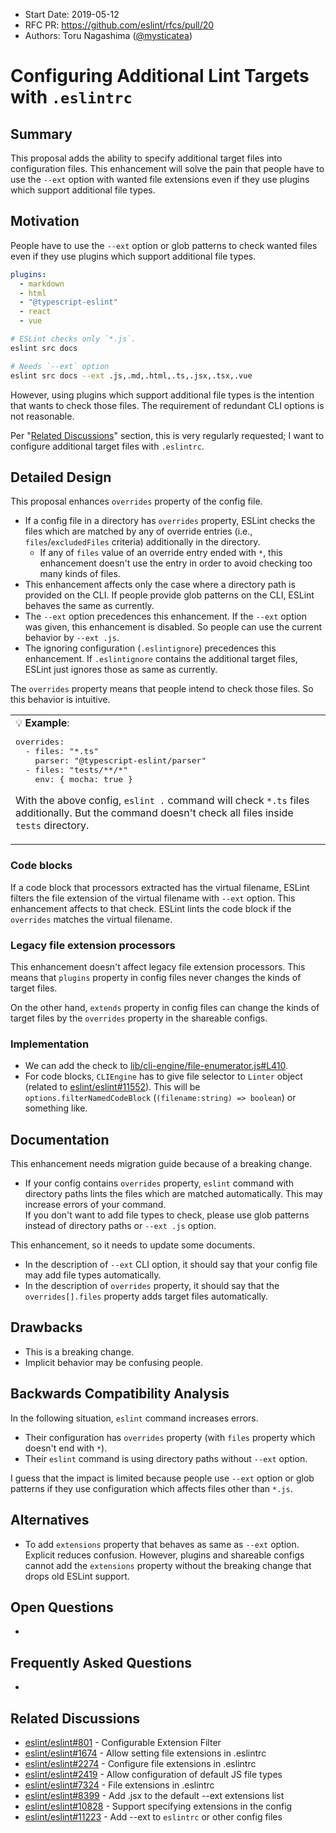 - Start Date: 2019-05-12
- RFC PR: https://github.com/eslint/rfcs/pull/20
- Authors: Toru Nagashima ([@mysticatea](https://github.com/mysticatea))

# Configuring Additional Lint Targets with `.eslintrc`

## Summary

This proposal adds the ability to specify additional target files into configuration files. This enhancement will solve the pain that people have to use the `--ext` option with wanted file extensions even if they use plugins which support additional file types.

## Motivation

People have to use the `--ext` option or glob patterns to check wanted files even if they use plugins which support additional file types.

```yml
plugins:
  - markdown
  - html
  - "@typescript-eslint"
  - react
  - vue
```

```bash
# ESLint checks only `*.js`.
eslint src docs

# Needs `--ext` option
eslint src docs --ext .js,.md,.html,.ts,.jsx,.tsx,.vue
```

However, using plugins which support additional file types is the intention that wants to check those files. The requirement of redundant CLI options is not reasonable.

Per "[Related Discussions](#related-discussions)" section, this is very regularly requested; I want to configure additional target files with `.eslintrc`.

## Detailed Design

This proposal enhances `overrides` property of the config file.

- If a config file in a directory has `overrides` property, ESLint checks the files which are matched by any of override entries (i.e., `files`/`excludedFiles` criteria) additionally in the directory.
    - If any of `files` value of an override entry ended with `*`, this enhancement doesn't use the entry in order to avoid checking too many kinds of files.
- This enhancement affects only the case where a directory path is provided on the CLI. If people provide glob patterns on the CLI, ESLint behaves the same as currently.
- The `--ext` option precedences this enhancement. If the `--ext` option was given, this enhancement is disabled. So people can use the current behavior by `--ext .js`.
- The ignoring configuration (`.eslintignore`) precedences this enhancement. If `.eslintignore` contains the additional target files, ESLint just ignores those as same as currently.

The `overrides` property means that people intend to check those files. So this behavior is intuitive.

<table><td>
💡 <b>Example</b>:
<pre lang="yml">
overrides:
  - files: "*.ts"
    parser: "@typescript-eslint/parser"
  - files: "tests/**/*"
    env: { mocha: true }
</pre>

With the above config, `eslint .` command will check `*.ts` files additionally. But the command doesn't check all files inside `tests` directory.
</td></table>

### Code blocks

If a code block that processors extracted has the virtual filename, ESLint filters the file extension of the virtual filename with `--ext` option. This enhancement affects to that check. ESLint lints the code block if the `overrides` matches the virtual filename.

### Legacy file extension processors

This enhancement doesn't affect legacy file extension processors. This means that `plugins` property in config files never changes the kinds of target files.

On the other hand, `extends` property in config files can change the kinds of target files by the `overrides` property in the shareable configs.

### Implementation

- We can add the check to [lib/cli-engine/file-enumerator.js#L410](https://github.com/eslint/eslint/blob/553795712892c8350b1780e947f65d3c019293a7/lib/cli-engine/file-enumerator.js#L410).
- For code blocks, `CLIEngine` has to give file selector to `Linter` object (related to [eslint/eslint#11552](https://github.com/eslint/eslint/pull/11552)). This will be `options.filterNamedCodeBlock` (`(filename:string) => boolean`) or something like.

## Documentation

This enhancement needs migration guide because of a breaking change.

- If your config contains `overrides` property, `eslint` command with directory paths lints the files which are matched automatically. This may increase errors of your command.<br>
  If you don't want to add file types to check, please use glob patterns instead of directory paths or `--ext .js` option.

This enhancement, so it needs to update some documents.

- In the description of `--ext` CLI option, it should say that your config file may add file types automatically.
- In the description of `overrides` property, it should say that the `overrides[].files` property adds target files automatically.

## Drawbacks

- This is a breaking change.
- Implicit behavior may be confusing people.

## Backwards Compatibility Analysis

In the following situation, `eslint` command increases errors.

- Their configuration has `overrides` property (with `files` property which doesn't end with `*`).
- Their `eslint` command is using directory paths without `--ext` option.

I guess that the impact is limited because people use `--ext` option or glob patterns if they use configuration which affects files other than `*.js`.

## Alternatives

- To add `extensions` property that behaves as same as `--ext` option. Explicit reduces confusion. However, plugins and shareable configs cannot add the `extensions` property without the breaking change that drops old ESLint support.

## Open Questions

-

## Frequently Asked Questions

-

## Related Discussions

- [eslint/eslint#801](https://github.com/eslint/eslint/issues/801) - Configurable Extension Filter
- [eslint/eslint#1674](https://github.com/eslint/eslint/issues/1674) - Allow setting file extensions in .eslintrc
- [eslint/eslint#2274](https://github.com/eslint/eslint/issues/2274) - Configure file extensions in .eslintrc
- [eslint/eslint#2419](https://github.com/eslint/eslint/issues/2419) - Allow configuration of default JS file types
- [eslint/eslint#7324](https://github.com/eslint/eslint/issues/7324) - File extensions in .eslintrc
- [eslint/eslint#8399](https://github.com/eslint/eslint/issues/8399) - Add .jsx to the default --ext extensions list
- [eslint/eslint#10828](https://github.com/eslint/eslint/issues/10828) - Support specifying extensions in the config
- [eslint/eslint#11223](https://github.com/eslint/eslint/issues/11223) - Add --ext to `eslintrc` or other config files
